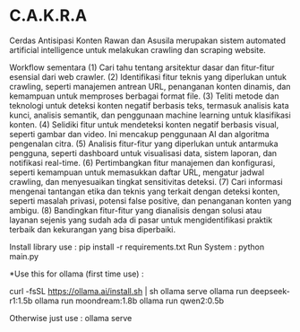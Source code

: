# C.A.K.R.A
Cerdas Antisipasi Konten Rawan dan Asusila merupakan sistem automated artificial intelligence untuk melakukan crawling dan scraping website.

Workflow sementara
(1) Cari tahu tentang arsitektur dasar dan fitur-fitur esensial dari web crawler.
(2) Identifikasi fitur teknis yang diperlukan untuk crawling, seperti manajemen antrean URL, penanganan konten dinamis, dan kemampuan untuk memproses berbagai format file.
(3) Teliti metode dan teknologi untuk deteksi konten negatif berbasis teks, termasuk analisis kata kunci, analisis semantik, dan penggunaan machine learning untuk klasifikasi konten.
(4) Selidiki fitur untuk mendeteksi konten negatif berbasis visual, seperti gambar dan video. Ini mencakup penggunaan AI dan algoritma pengenalan citra.
(5) Analisis fitur-fitur yang diperlukan untuk antarmuka pengguna, seperti dashboard untuk visualisasi data, sistem laporan, dan notifikasi real-time.
(6) Pertimbangkan fitur manajemen dan konfigurasi, seperti kemampuan untuk memasukkan daftar URL, mengatur jadwal crawling, dan menyesuaikan tingkat sensitivitas deteksi.
(7) Cari informasi mengenai tantangan etika dan teknis yang terkait dengan deteksi konten, seperti masalah privasi, potensi false positive, dan penanganan konten yang ambigu.
(8) Bandingkan fitur-fitur yang dianalisis dengan solusi atau layanan sejenis yang sudah ada di pasar untuk mengidentifikasi praktik terbaik dan kekurangan yang bisa diperbaiki.

Install library use : pip install -r requirements.txt
Run System : python main.py

*Use this for ollama (first time use) :

curl -fsSL https://ollama.ai/install.sh | sh
ollama serve
ollama run deepseek-r1:1.5b
ollama run moondream:1.8b
ollama run qwen2:0.5b

Otherwise just use : ollama serve
